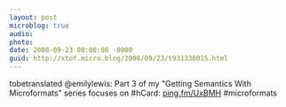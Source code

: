 ```yaml
---
layout: post
microblog: true
audio: 
photo: 
date: 2008-09-23 00:00:00 -0000
guid: http://xtof.micro.blog/2008/09/23/t931338015.html
---
```

tobetranslated @emilylewis: Part 3 of my "Getting Semantics With Microformats" series focuses on #hCard: [ping.fm/UxBMH](http://ping.fm/UxBMH) #microformats
